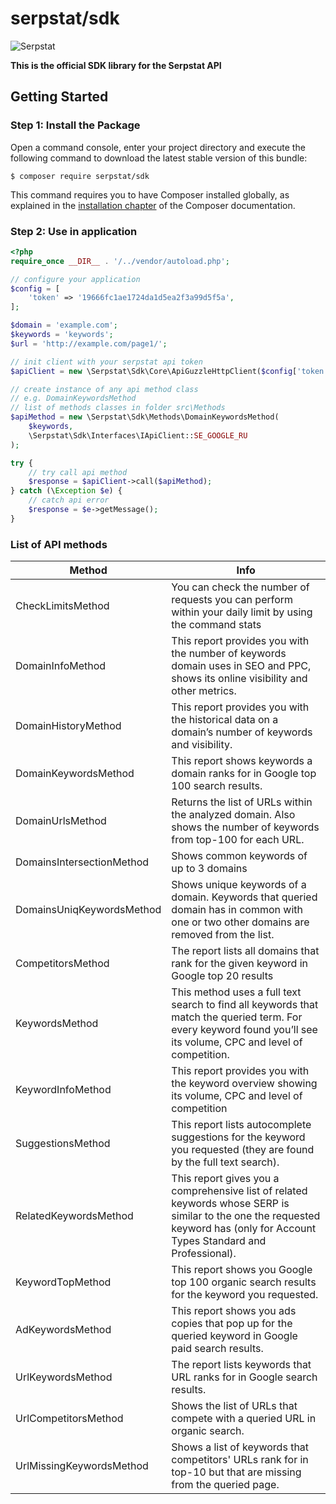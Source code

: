 # serpstat/sdk
![Serpstat](https://images.netpeak.ua/soft/serpstat-logo.png)

**This is the official SDK library for the Serpstat API**

## Getting Started

### Step 1: Install the Package

Open a command console, enter your project directory and execute the following command to download the latest stable version of this bundle:

```console
$ composer require serpstat/sdk
```

This command requires you to have Composer installed globally, as explained in the [installation chapter](https://getcomposer.org/doc/00-intro.md) of the Composer documentation.

### Step 2: Use in application

```php
<?php
require_once __DIR__ . '/../vendor/autoload.php';

// configure your application
$config = [
    'token' => '19666fc1ae1724da1d5ea2f3a99d5f5a',
];

$domain = 'example.com';
$keywords = 'keywords';
$url = 'http://example.com/page1/';

// init client with your serpstat api token
$apiClient = new \Serpstat\Sdk\Core\ApiGuzzleHttpClient($config['token']);

// create instance of any api method class
// e.g. DomainKeywordsMethod
// list of methods classes in folder src\Methods
$apiMethod = new \Serpstat\Sdk\Methods\DomainKeywordsMethod(
    $keywords, 
    \Serpstat\Sdk\Interfaces\IApiClient::SE_GOOGLE_RU
);

try {
    // try call api method
    $response = $apiClient->call($apiMethod);
} catch (\Exception $e) {
    // catch api error 
    $response = $e->getMessage();
}
```

### List of API methods

| Method   | Info                          |
|--------|----------------------------------|
|CheckLimitsMethod|You can check the number of requests you can perform within your daily limit by using the command stats|
| DomainInfoMethod | This report provides you with the number of keywords domain uses in SEO and PPC, shows its online visibility and other metrics.|
| DomainHistoryMethod |This report provides you with the historical data on a domain’s number of keywords and visibility. |
 |DomainKeywordsMethod|This report shows keywords a domain ranks for in Google top 100 search results.|
 |DomainUrlsMethod|Returns the list of URLs within the analyzed domain. Also shows the number of keywords from top-100 for each URL.|
 |DomainsIntersectionMethod|Shows common keywords of up to 3 domains|
 |DomainsUniqKeywordsMethod|Shows unique keywords of a domain. Keywords that queried domain has in common with one or two other domains are removed from the list. |
 |CompetitorsMethod|The report lists all domains that rank for the given keyword in Google top 20 results |
 |KeywordsMethod|This method uses a full text search to find all keywords that match the queried term. For every keyword found you’ll see its volume, CPC and level of competition. |
 |KeywordInfoMethod|This report provides you with the keyword overview showing its volume, CPC and level of competition|
 |SuggestionsMethod|This report lists autocomplete suggestions for the keyword you requested (they are found by the full text search).|
 |RelatedKeywordsMethod|This report gives you a comprehensive list of related keywords whose SERP is similar to the one the requested keyword has (only for Account Types Standard and Professional). |
 |KeywordTopMethod|This report shows you Google top 100 organic search results for the keyword you requested. |
 |AdKeywordsMethod|This report shows you ads copies that pop up for the queried keyword in Google paid search results.|
 |UrlKeywordsMethod|The report lists keywords that URL ranks for in Google search results. |
 |UrlCompetitorsMethod|Shows the list of URLs that compete with a queried URL in organic search.|
 |UrlMissingKeywordsMethod|Shows a list of keywords that competitors' URLs rank for in top-10 but that are missing from the queried page.|
